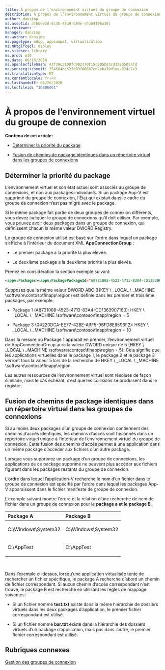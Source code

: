 ```yaml
---
title: À propos de l’environnement virtuel du groupe de connexion
description: À propos de l’environnement virtuel du groupe de connexion
author: dansimp
ms.assetid: b7bb0e3d-8cd5-45a9-b84e-c9ab4196a18c
ms.reviewer: ''
manager: dansimp
ms.author: dansimp
ms.pagetype: mdop, appcompat, virtualization
ms.mktglfcycl: deploy
ms.sitesec: library
ms.prod: w10
ms.date: 06/16/2016
ms.openlocfilehash: 43f30c2100fc982170f15c305b03cd338b5d8afd
ms.sourcegitcommit: 354664bc527d93f80687cd2eba70d1eea024c7c3
ms.translationtype: MT
ms.contentlocale: fr-FR
ms.lasthandoff: 06/26/2020
ms.locfileid: "10806061"
---
```

# À propos de l’environnement virtuel du groupe de connexion


**Contenu de cet article:**

-   [Déterminer la priorité du package](#bkmk-pkg-priority-deter)

-   [Fusion de chemins de package identiques dans un répertoire virtuel dans les groupes de connexions](#bkmk-merged-root-ve-exp)

## <a href="" id="bkmk-pkg-priority-deter"></a>Déterminer la priorité du package


L’environnement virtuel et son état actuel sont associés au groupe de connexions, et non aux packages individuels. Si un package App-V est supprimé du groupe de connexion, l’État qui existait dans le cadre du groupe de connexion n’est pas migré avec le package.

Si le même package fait partie de deux groupes de connexion différents, vous devez indiquer le groupe de connexions qu’il doit utiliser. Par exemple, vous pouvez avoir deux packages dans un groupe de connexion, qui définissent chacun la même valeur DWORD Registry.

Le groupe de connexion utilisé est basé sur l’ordre dans lequel un package s’affiche à l’intérieur du document XML **AppConnectionGroup** :

-   Le premier package a la priorité la plus élevée.

-   Le deuxième package a la deuxième priorité la plus élevée.

Prenez en considération la section exemple suivant:

```xml
<appv:Packages><appv:PackagePackageId="A8731008-4523-4713-83A4-CD1363907160"VersionId="E889951B-7F30-418B-A69C-B37283BC0DB9"/><appv:PackagePackageId="1DC709C8-309F-4AB4-BD47-F75926D04276"VersionId="01F1943B-C778-40AD-BFAD-AC34A695DF3C"/><appv:PackagePackageId="04220DCA-EE77-42BE-A9F5-96FD8E8593F2"VersionId="E15EFFE9-043D-4C01-BC52-AD2BD1E8BAFA"/></appv:Packages>
```

Supposez que la même valeur DWORD ABC (HKEY \ _LOCAL \ _MACHINE \\software\\contoso\\finapp\\region) est définie dans les premier et troisième packages, par exemple:

-   Package 1 (A8731008-4523-4713-83A4-CD1363907160): HKEY \ _LOCAL \ _MACHINE \\software\\contoso\\finapp\\region = 5

-   Package 3 (04220DCA-EE77-42BE-A9F5-96FD8E8593F2): HKEY \ _LOCAL \ _MACHINE \\software\\contoso\\finapp\\region = 10

Dans la mesure où Package 1 apparaît en premier, l’environnement virtuel de AppConnectionGroup aura la valeur DWORD unique de 5 (HKEY \ _LOCAL \ _MACHINE \\software\\contoso\\finapp\\region = 5). Cela signifie que les applications virtuelles dans le package 1, le package 2 et le package 3 verront tous la valeur 5 lors de la recherche de HKEY \ _LOCAL \ _MACHINE \\software\\contoso\\finapp\\region.

Les autres ressources de l’environnement virtuel sont résolues de façon similaire, mais le cas échéant, c’est que les collisions se produisent dans le registre.

## <a href="" id="bkmk-merged-root-ve-exp"></a>Fusion de chemins de package identiques dans un répertoire virtuel dans les groupes de connexions


Si au moins deux packages d’un groupe de connexion contiennent des chemins d’accès identiques, les chemins d’accès sont fusionnés dans un répertoire virtuel unique à l’intérieur de l’environnement virtuel du groupe de connexion. Cette fusion des chemins d’accès permet à une application dans un même package d’accéder aux fichiers d’un autre package.

Lorsque vous supprimez un package d’un groupe de connexions, les applications de ce package supprimé ne peuvent plus accéder aux fichiers figurant dans les packages restants du groupe de connexion.

L’ordre dans lequel l’application-V recherche le nom d’un fichier dans le groupe de connexion est spécifié par l’ordre dans lequel les packages App-V apparaissent dans le fichier manifeste de groupe de connexion.

L’exemple suivant montre l’ordre et la relation d’une recherche de nom de fichier dans un groupe de connexion pour le **package a et le** **package B**.

<table>
<colgroup>
<col width="50%" />
<col width="50%" />
</colgroup>
<thead>
<tr class="header">
<th align="left">Package A</th>
<th align="left">Package B</th>
</tr>
</thead>
<tbody>
<tr class="odd">
<td align="left"><p>C:\Windows\System32</p></td>
<td align="left"><p>C:\Windows\System32</p></td>
</tr>
<tr class="even">
<td align="left"><p>C:\AppTest</p></td>
<td align="left"><p>C:\AppTest</p></td>
</tr>
</tbody>
</table>

 

Dans l’exemple ci-dessus, lorsqu’une application virtualisée tente de rechercher un fichier spécifique, le package A recherche d’abord un chemin de fichier correspondant. Si aucun chemin d’accès correspondant n’est trouvé, le package B est recherché en utilisant les règles de mappage suivantes:

-   Si un fichier nommé **test.txt** existe dans la même hiérarchie de dossiers virtuels dans les deux packages d’application, le premier fichier correspondant est utilisé.

-   Si un fichier nommé **bar.txt** existe dans la hiérarchie des dossiers virtuels d’un package d’application, mais pas dans l’autre, le premier fichier correspondant est utilisé.






## Rubriques connexes


[Gestion des groupes de connexion](managing-connection-groups51.md)

 

 





